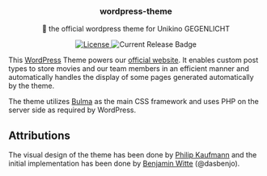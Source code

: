 <div align="center">
<h3>wordpress-theme</h3>
<p>🎨 the official wordpress theme for Unikino GEGENLICHT</p>
<a href="LICENSE">
<img alt="License" src="https://flat.badgen.net/github/license/unikino-gegenlicht/wordpress-theme?cache=300&label=License">
</a>
<img alt="Current Release Badge" src="https://flat.badgen.net/github/release/unikino-gegenlicht/wordpress-theme/stable?cache=300&label=Latest%20Version">
</div>

This [WordPress] Theme powers our [official website].
It enables custom post types to store movies and our team members in an 
efficient manner and automatically handles the display of some pages generated
automatically by the theme.

[WordPress]: https://wordpress.org
[official website]: https://gegenlicht.net

The theme utilizes [Bulma] as the main CSS framework and uses PHP on the
server side as required by WordPress.

[Bulma]: https://bulma.io/

## Attributions

The visual design of the theme has been done by [Philip Kaufmann] and the
initial implementation has been done by [Benjamin Witte] (@dasbenjo).

[Philip Kaufmann]: mailto:philip@gegenlicht.net
[Benjamin Witte]: mailto:benjamin@gegenlicht.net
